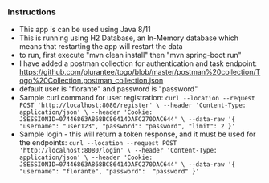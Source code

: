 ### Instructions
- This app is can be used using Java 8/11
- This is running using H2 Database, an In-Memory database which means that restarting the app will restart the data
- to run, first execute "mvn clean install" then "mvn spring-boot:run"
- I have added a postman collection for authentication and task endpoint: https://github.com/plurantee/togo/blob/master/postman%20collection/Togo%20Collection.postman_collection.json
- default user is "florante" and password is "password"
- Sample curl command for user registration:
  ``
  curl --location --request POST 'http://localhost:8080/register' \
  --header 'Content-Type: application/json' \
  --header 'Cookie: JSESSIONID=07446863A868BC86414DAFC270DAC644' \
  --data-raw '{
  "username": "user123",
  "password": "password",
  "limit": 2
  }'
  ``
- Sample login - this will return a token response, and it must be used for the endpoints:
  ``
  curl --location --request POST 'http://localhost:8080/login' \
  --header 'Content-Type: application/json' \
  --header 'Cookie: JSESSIONID=07446863A868BC86414DAFC270DAC644' \
  --data-raw '{
  "username": "florante",
  "password":  "password"
  }'
  ``